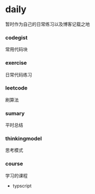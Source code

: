 # daily

暂时作为自己的日常练习以及博客记载之地

### codegist

常用代码块

### exercise

日常代码练习

### leetcode

刷算法

### sumary

平时总结

### thinkingmodel

思考模式

### course

学习的课程

- typscript
